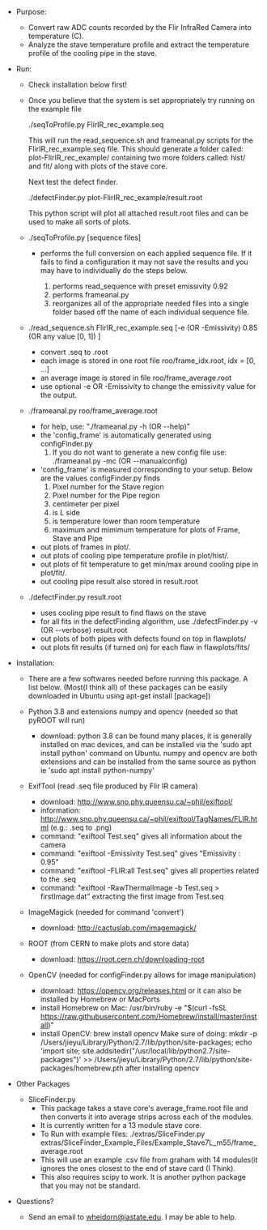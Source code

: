 * Purpose:
  
  - Convert raw ADC counts recorded by the Flir InfraRed Camera into temperature (C).
  - Analyze the stave temperature profile and extract the temperature profile of the cooling pipe in the stave.

* Run:
  - Check installation below first!

  - Once you believe that the system is set appropriately try running on the example file

    ./seqToProfile.py FlirIR_rec_example.seq

    This will run the read_sequence.sh and frameanal.py scripts for the FlirIR_rec_example.seq file.
    This should generate a folder called: plot-FlirIR_rec_example/   containing 
    two more folders called: hist/ and fit/  along with plots of the stave core.

    Next test the defect finder.

    ./defectFinder.py plot-FlirIR_rec_example/result.root

    This python script will plot all attached result.root files and can be used
    to make all sorts of plots.

  - ./seqToProfile.py [sequence files]
    + performs the full conversion on each applied sequence file. If it fails to
      find a configuration it may not save the results and you may have to individually
      do the steps below.

      1. performs read_sequence with preset emissivity 0.92
      2. performs frameanal.py
      3. reorganizes all of the appropriate needed files into a single folder
         based off the name of each individual sequence file.

  - ./read_sequence.sh FlirIR_rec_example.seq  [-e (OR -Emissivity) 0.85 (OR any value [0, 1]) ]
    + convert .seq to .root 
    + each image is stored in one root file roo/frame_idx.root, idx = [0, ...]
    + an average image is stored in file roo/frame_average.root
    + use optional -e OR -Emissivity to change the emissivity value for the output.

  - ./frameanal.py roo/frame_average.root
    + for help, use: "./frameanal.py -h (OR --help)"
    + the 'config_frame' is automatically generated using configFinder.py
      1. If you do not want to generate a new config file use: ./frameanal.py -mc (OR --manualconfig)
    + 'config_frame' is measured corresponding to your setup. Below are the values configFinder.py finds
      1. Pixel number for the Stave region
      2. Pixel number for the Pipe region
      3. centimeter per pixel
      4. is L side
      5. is temperature lower than room temperature
      6. maximum and mimimum temperature for plots of Frame, Stave and Pipe
    + out plots of frames in plot/.
    + out plots of cooling pipe temperature profile in plot/hist/.
    + out plots of fit temperature to get min/max around cooling pipe in plot/fit/.
    + out cooling pipe result also stored in result.root

  - ./defectFinder.py result.root
    + uses cooling pipe result to find flaws on the stave
    + for all fits in the defectFinding algorithm, use ./defectFinder.py -v (OR --verbose) result.root
    + out plots of both pipes with defects found on top in flawplots/
    + out plots fit results (if turned on) for each flaw in flawplots/fits/

* Installation:

  - There are a few softwares needed before running this package. A list below.
    (Most(I think all) of these packages can be easily downloaded in Ubuntu using apt-get install [package])

  - Python 3.8 and extensions numpy and opencv (needed so that pyROOT will run) 
    + download: python 3.8 can be found many places, it is generally installed
        on mac devices, and can be installed via the 'sudo apt install python'
        command on Ubuntu. numpy and opencv are both extensions and can be installed
        from the same source as python ie 'sudo apt install python-numpy'

  - ExifTool (read .seq file produced by Flir IR camera)
    + download: http://www.sno.phy.queensu.ca/~phil/exiftool/
    + information: http://www.sno.phy.queensu.ca/~phil/exiftool/TagNames/FLIR.html (e.g.: .seq to .png)
    + command: "exiftool Test.seq" gives all information about the camera
    + command: "exiftool -Emissivity Test.seq" gives "Emissivity : 0.95"
    + command: "exiftool -FLIR:all Test.seq" gives all properties related to the .seq
    + command: "exiftool -RawThermalImage -b  Test.seq > firstImage.dat" extracting the first image from Test.seq

  - ImageMagick (needed for command 'convert') 
    + download: http://cactuslab.com/imagemagick/

  - ROOT (from CERN to make plots and store data)
    + download: https://root.cern.ch/downloading-root

  - OpenCV (needed for configFinder.py allows for image manipulation)
    + download: https://opencv.org/releases.html or it can also be installed by Homebrew or MacPorts
    + install Homebrew on Mac: /usr/bin/ruby -e "$(curl -fsSL https://raw.githubusercontent.com/Homebrew/install/master/install)"
    + install OpenCV: brew install opencv
      Make sure of doing: mkdir -p /Users/jieyu/Library/Python/2.7/lib/python/site-packages; 
                          echo 'import site; site.addsitedir("/usr/local/lib/python2.7/site-packages")' >> /Users/jieyu/Library/Python/2.7/lib/python/site-packages/homebrew.pth
        after installing opencv

+ Other Packages

  - SliceFinder.py
    + This package takes a stave core's average_frame.root file and then converts
      it into average strips across each of the modules. 
    + It is currently written for a 13 module stave core.
    + To Run with example files:
      ./extras/SliceFinder.py extras/SliceFinder_Example_Files/Example_Stave7L_m55/frame_average.root
    + This will use an example .csv file from graham with 14 modules(it ignores 
      the ones closest to the end of stave card (I Think).
    + This also requires scipy to work. It is another python package that you may not be standard.

+ Questions?
  - Send an email to wheidorn@iastate.edu. I may be able to help.

